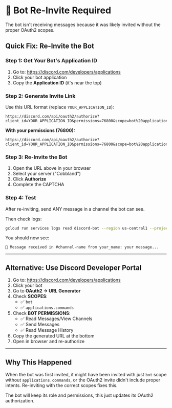 # 🚨 Bot Re-Invite Required

The bot isn't receiving messages because it was likely invited without the proper OAuth2 scopes.

## Quick Fix: Re-Invite the Bot

### Step 1: Get Your Bot's Application ID

1. Go to: https://discord.com/developers/applications
2. Click your bot application
3. Copy the **Application ID** (it's near the top)

### Step 2: Generate Invite Link

Use this URL format (replace `YOUR_APPLICATION_ID`):

```
https://discord.com/api/oauth2/authorize?client_id=YOUR_APPLICATION_ID&permissions=76800&scope=bot%20applications.commands
```

**With your permissions (76800):**
```
https://discord.com/api/oauth2/authorize?client_id=YOUR_APPLICATION_ID&permissions=76800&scope=bot%20applications.commands
```

### Step 3: Re-Invite the Bot

1. Open the URL above in your browser
2. Select your server ("Cobbland")
3. Click **Authorize**
4. Complete the CAPTCHA

### Step 4: Test

After re-inviting, send ANY message in a channel the bot can see.

Then check logs:
```bash
gcloud run services logs read discord-bot --region us-central1 --project freightlaw --limit 20
```

You should now see:
```
📨 Message received in #channel-name from your_name: your message...
```

---

## Alternative: Use Discord Developer Portal

1. Go to: https://discord.com/developers/applications
2. Click your bot
3. Go to **OAuth2 → URL Generator**
4. Check **SCOPES**:
   - ✅ `bot`
   - ✅ `applications.commands`
5. Check **BOT PERMISSIONS**:
   - ✅ Read Messages/View Channels
   - ✅ Send Messages  
   - ✅ Read Message History
6. Copy the generated URL at the bottom
7. Open in browser and re-authorize

---

## Why This Happened

When the bot was first invited, it might have been invited with just `bot` scope without `applications.commands`, or the OAuth2 invite didn't include proper intents. Re-inviting with the correct scopes fixes this.

The bot will keep its role and permissions, this just updates its OAuth2 authorization.

